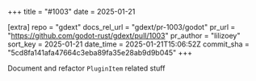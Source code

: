 +++
title = "#1003"
date = 2025-01-21

[extra]
repo = "gdext"
docs_rel_url = "gdext/pr-1003/godot"
pr_url = "https://github.com/godot-rust/gdext/pull/1003"
pr_author = "lilizoey"
sort_key = 2025-01-21
date_time = 2025-01-21T15:06:52Z
commit_sha = "5cd8fa141afa47664c3eba89fa35e28ab9d9b045"
+++

Document and refactor `PluginItem` related stuff
